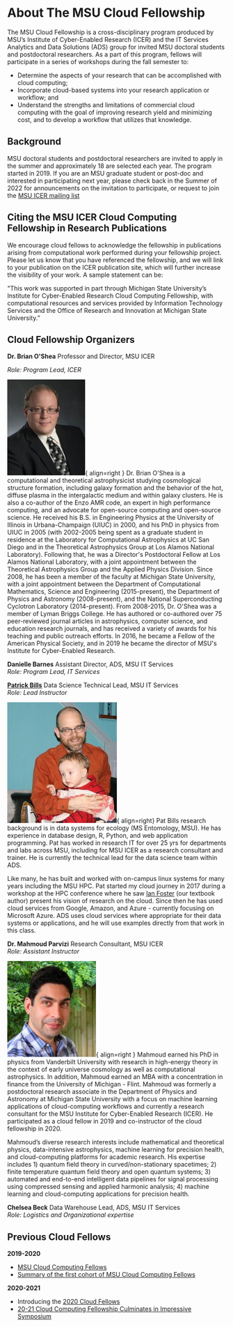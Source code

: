 # About The MSU Cloud Fellowship

The MSU Cloud Fellowship is a cross-disciplinary program produced by MSU’s Institute of Cyber-Enabled Research (ICER) and the IT Services Analytics and Data Solutions (ADS) group for invited MSU doctoral students and postdoctoral researchers. As a part of this program, fellows will participate in a series of workshops during the fall semester to:

  * Determine the aspects of your research that can be accomplished with cloud computing;
  * Incorporate cloud-based systems into your research application or workflow; and
  * Understand the strengths and limitations of commercial cloud computing with the goal of improving research yield and minimizing cost, and to develop a workflow that utilizes that knowledge.
 
## Background

MSU doctoral students and postdoctoral researchers are invited to apply in the summer and approximately 18 are selected each year.  The program started in 2019.   If you are an MSU graduate student or post-doc and interested in participating next year, please check back in the Summer of 2022 for announcements on the invitation to participate, or request to join the [MSU ICER mailing list](https://icer.msu.edu/getting-latest-hpcc-updates)

## Citing the MSU ICER Cloud Computing Fellowship in Research Publications 

We encourage cloud fellows to acknowledge the fellowship in publications arising from computational work performed during your fellowship project. Please let us know that you have referenced the fellowship, and we will link to your publication on the ICER publication site, which will further increase the visibility of your work. A sample statement can be:  

"This work was supported in part through Michigan State University’s Institute for Cyber-Enabled Research Cloud Computing Fellowship, with computational resources and services provided by Information Technology Services and the Office of Research and Innovation at Michigan State University.”  
 
## Cloud Fellowship Organizers

**Dr. Brian O'Shea** Professor and Director, MSU ICER<br>

*Role: Program Lead, ICER*

![Dr. Brian O'shea](img/people/b_oshea_headshot_0.jpg){ align=right } Dr. Brian O'Shea is a computational and theoretical astrophysicist studying cosmological structure formation, including galaxy formation and the behavior of the hot, diffuse plasma in the intergalactic medium and within galaxy clusters. He is also a co-author of the Enzo AMR code, an expert in high performance computing, and an advocate for open-source computing and open-source science. He received his B.S. in Engineering Physics at the University of Illinois in Urbana-Champaign (UIUC) in 2000, and his PhD in physics from UIUC in 2005 (with 2002-2005 being spent as a graduate student in residence at the Laboratory for Computational Astrophysics at UC San Diego and in the Theoretical Astrophysics Group at Los Alamos National Laboratory). Following that, he was a Director's Postdoctoral Fellow at Los Alamos National Laboratory, with a joint appointment between the Theoretical Astrophysics Group and the Applied Physics Division. Since 2008, he has been a member of the faculty at Michigan State University, with a joint appointment between the Department of Computational Mathematics, Science and Engineering (2015-present), the Department of Physics and Astronomy (2008-present), and the National Superconducting Cyclotron Laboratory (2014-present). From 2008-2015, Dr. O'Shea was a member of Lyman Briggs College. He has authored or co-authored over 75 peer-reviewed journal articles in astrophysics, computer science, and education research journals, and has received a variety of awards for his teaching and public outreach efforts. In 2016, he became a Fellow of the American Physical Society, and in 2019 he became the director of MSU's Institute for Cyber-Enabled Research.

**Danielle Barnes** Assistant Director, ADS, MSU IT Services<br>
*Role: Program Lead, IT Services*
 
**[Patrick Bills](mailto:billspat@msu.edu)**  Data Science Technical Lead, MSU IT Services<br>
*Role: Lead Instructor* 

![Pat Bills](img/people/patbills_photo.jpg){ align=right}  Pat Bills research background is in data systems for ecology (MS Entomology, MSU).  He has experience in database design, R, Python, and web application programming.  Pat has worked in research IT for over 25 yrs for departments and labs across MSU, including for MSU ICER as a research consultant and trainer.   He is currently the technical lead for the data science team within ADS.  

Like many, he has built and worked with on-campus linux systems for many years including the MSU HPC.  Pat started my cloud journey in 2017 during a workshop at the HPC conference where he saw [Ian Foster](https://scholar.google.com/citations?user=VGoSakQAAAAJ&hl=en) (our textbook author) present his vision of research on the cloud. Since then he has used cloud services from Google, Amazon, and Azure - currently focusing on Microsoft Azure.  ADS uses cloud services where appropriate for their data systems or applications, and he will use examples directly from that work in this class.  

  
**Dr. Mahmoud Parvizi**  Research Consultant, MSU ICER<br>
*Role: Assistant Instructor* <!--add co-instructor 2020 session? ; list as secondary contact-->

![Dr. Mahmoud Parvizi](img/people/Mahmoud_Parvizi.jpg){ align=right } Mahmoud earned his PhD in physics from Vanderbilt University with research in high-energy theory in the context of early universe cosmology as well as computational astrophysics. In addition, Mahmoud earned an MBA with a concentration in finance from the University of Michigan - Flint.  Mahmoud was formerly a postdoctoral research associate in the Department of Physics and Astronomy at Michigan State University with a focus on machine learning applications of cloud-computing workflows and currently a research consultant for the MSU Institute for Cyber-Enabled Research (ICER).   He participated as a cloud fellow in 2019 and co-instructor of the cloud fellowship in 2020. 

Mahmoud’s diverse research interests include mathematical and theoretical physics, data-intensive astrophysics, machine learning for precision health, and cloud-computing platforms for academic research. His expertise includes 1) quantum field theory in curved/non-stationary spacetimes; 2) finite temperature quantum field theory and open quantum systems; 3) automated and end-to-end intelligent data pipelines for signal processing using compressed sensing and applied harmonic analysis; 4) machine learning and cloud-computing applications for precision health.


**Chelsea Beck** Data Warehouse Lead, ADS, MSU IT Services<br>
*Role: Logistics and Organizational expertise*

## Previous Cloud Fellows

**2019-2020**

  * [MSU Cloud Computing Fellows](https://icer.msu.edu/about/announcements/msu-cloud-computing-fellows)
  * [Summary of the first cohort of MSU Cloud Computing Fellows](https://icer.msu.edu/about/announcements/first-cohort-msu-cloud-computing-fellows)

**2020-2021**

  * Introducing the [2020 Cloud Fellows](https://icer.msu.edu/about/announcements/2020-msu-cloud-computing-fellows)
  * [20-21 Cloud Computing Fellowship Culminates in Impressive Symposium](https://icer.msu.edu/about/announcements/cloud-computing-fellowship-culminates-impressive-symposium)




